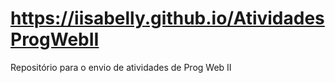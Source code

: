 # https://iisabelly.github.io/AtividadesProgWebII
Repositório para o envio de atividades de Prog Web II
